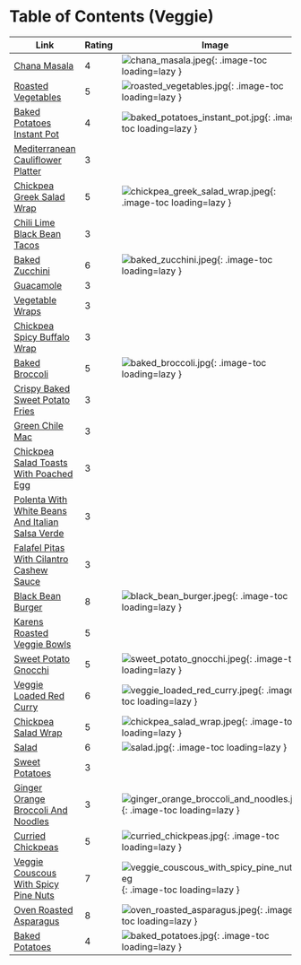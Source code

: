 # Table of Contents (Veggie)

| Link | Rating | Image |
| -- | -- | -- |
| [Chana Masala](../chana_masala) | 4 | ![chana_masala.jpeg](./chana_masala.jpeg){: .image-toc loading=lazy } |
| [Roasted Vegetables](../roasted_vegetables) | 5 | ![roasted_vegetables.jpg](./roasted_vegetables.jpg){: .image-toc loading=lazy } |
| [Baked Potatoes Instant Pot](../baked_potatoes_instant_pot) | 4 | ![baked_potatoes_instant_pot.jpg](./baked_potatoes_instant_pot.jpg){: .image-toc loading=lazy } |
| [Mediterranean Cauliflower Platter](../mediterranean_cauliflower_platter) | 3 | <!-- TODO: Capture image --> |
| [Chickpea Greek Salad Wrap](../chickpea_greek_salad_wrap) | 5 | ![chickpea_greek_salad_wrap.jpeg](./chickpea_greek_salad_wrap.jpeg){: .image-toc loading=lazy } |
| [Chili Lime Black Bean Tacos](../chili_lime_black_bean_tacos) | 3 | <!-- TODO: Capture image --> |
| [Baked Zucchini](../baked_zucchini) | 6 | ![baked_zucchini.jpeg](./baked_zucchini.jpeg){: .image-toc loading=lazy } |
| [Guacamole](../guacamole) | 3 | <!-- TODO: Capture image --> |
| [Vegetable Wraps](../vegetable_wraps) | 3 | <!-- TODO: Capture image --> |
| [Chickpea Spicy Buffalo Wrap](../chickpea_spicy_buffalo_wrap) | 3 | <!-- TODO: Capture image --> |
| [Baked Broccoli](../baked_broccoli) | 5 | ![baked_broccoli.jpg](./baked_broccoli.jpg){: .image-toc loading=lazy } |
| [Crispy Baked Sweet Potato Fries](../crispy_baked_sweet_potato_fries) | 3 | <!-- TODO: Capture image --> |
| [Green Chile Mac](../green_chile_mac) | 3 | <!-- TODO: Capture image --> |
| [Chickpea Salad Toasts With Poached Egg](../chickpea_salad_toasts_with_poached_egg) | 3 | <!-- TODO: Capture image --> |
| [Polenta With White Beans And Italian Salsa Verde](../polenta_with_white_beans_and_italian_salsa_verde) | 3 | <!-- TODO: Capture image --> |
| [Falafel Pitas With Cilantro Cashew Sauce](../falafel_pitas_with_cilantro_cashew_sauce) | 3 | <!-- TODO: Capture image --> |
| [Black Bean Burger](../black_bean_burger) | 8 | ![black_bean_burger.jpeg](./black_bean_burger.jpeg){: .image-toc loading=lazy } |
| [Karens Roasted Veggie Bowls](../karens_roasted_veggie_bowls) | 5 | <!-- TODO: Capture image --> |
| [Sweet Potato Gnocchi](../sweet_potato_gnocchi) | 5 | ![sweet_potato_gnocchi.jpeg](./sweet_potato_gnocchi.jpeg){: .image-toc loading=lazy } |
| [Veggie Loaded Red Curry](../veggie_loaded_red_curry) | 6 | ![veggie_loaded_red_curry.jpeg](./veggie_loaded_red_curry.jpeg){: .image-toc loading=lazy } |
| [Chickpea Salad Wrap](../chickpea_salad_wrap) | 5 | ![chickpea_salad_wrap.jpeg](./chickpea_salad_wrap.jpeg){: .image-toc loading=lazy } |
| [Salad](../salad) | 6 | ![salad.jpg](./salad.jpg){: .image-toc loading=lazy } |
| [Sweet Potatoes](../sweet_potatoes) | 3 | <!-- TODO: Capture image --> |
| [Ginger Orange Broccoli And Noodles](../ginger_orange_broccoli_and_noodles) | 3 | ![ginger_orange_broccoli_and_noodles.jpeg](./ginger_orange_broccoli_and_noodles.jpeg){: .image-toc loading=lazy } |
| [Curried Chickpeas](../curried_chickpeas) | 5 | ![curried_chickpeas.jpg](./curried_chickpeas.jpg){: .image-toc loading=lazy } |
| [Veggie Couscous With Spicy Pine Nuts](../veggie_couscous_with_spicy_pine_nuts) | 7 | ![veggie_couscous_with_spicy_pine_nuts.jpeg](./veggie_couscous_with_spicy_pine_nuts.jpeg){: .image-toc loading=lazy } |
| [Oven Roasted Asparagus](../oven_roasted_asparagus) | 8 | ![oven_roasted_asparagus.jpeg](./oven_roasted_asparagus.jpeg){: .image-toc loading=lazy } |
| [Baked Potatoes](../baked_potatoes) | 4 | ![baked_potatoes.jpg](./baked_potatoes.jpg){: .image-toc loading=lazy } |
